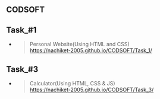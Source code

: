 ##  CODSOFT

## Task_#1

- > Personal Website(Using HTML and CSS)<br>https://nachiket-2005.github.io/CODSOFT/Task_1/

## Task_#3

- > Calculator(Using HTML, CSS & JS)<br>https://nachiket-2005.github.io/CODSOFT/Task_3/
